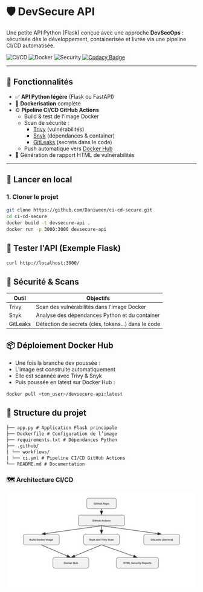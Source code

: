 # 🛡️ DevSecure API

Une petite API Python (Flask) conçue avec une approche **DevSecOps** : sécurisée dès le développement, containerisée et livrée via une pipeline CI/CD automatisée.

![CI/CD](https://github.com/Daniween/ci-cd-secure/actions/workflows/ci-cd.yml/badge.svg)
![Docker](https://img.shields.io/badge/Docker-ready-blue)
![Security](https://img.shields.io/badge/Security-Scanned-brightgreen)
[![Codacy Badge](https://app.codacy.com/project/badge/Grade/fb08c8cefab641ccb3040926126d05db)](https://app.codacy.com/gh/daniween/ci-cd-secure/dashboard?utm_source=gh&utm_medium=referral&utm_content=&utm_campaign=Badge_grade)

---

## 🔧 Fonctionnalités

- ✅ **API Python légère** (Flask ou FastAPI)
- 🐳 **Dockerisation** complète
- ⚙️ **Pipeline CI/CD GitHub Actions**
  - Build & test de l’image Docker
  - Scan de sécurité :
    - [Trivy](https://github.com/aquasecurity/trivy) (vulnérabilités)
    - [Snyk](https://snyk.io/) (dépendances & container)
    - [GitLeaks](https://github.com/zricethezav/gitleaks) (secrets dans le code)
  - Push automatique vers [Docker Hub](https://hub.docker.com/)
- 🧾 Génération de rapport HTML de vulnérabilités

---

## 🚀 Lancer en local

### 1. Cloner le projet

```bash
git clone https://github.com/Daniween/ci-cd-secure.git
cd ci-cd-secure
docker build -t devsecure-api .
docker run -p 3000:3000 devsecure-api
```

## 🧪 Tester l'API (Exemple Flask)

```bash
curl http://localhost:3000/
```

## 🔐 Sécurité & Scans

| Outil    | Objectifs                                           |
| -------- | --------------------------------------------------- |
| Trivy    | Scan des vulnérabilités dans l'image Docker         |
| Snyk     | Analyse des dépendances Python et du container      |
| GitLeaks | Détection de secrets (clés, tokens...) dans le code |

## 📦 Déploiement Docker Hub

- Une fois la branche dev poussée :
- L’image est construite automatiquement
- Elle est scannée avec Trivy & Snyk
- Puis poussée en latest sur Docker Hub :

```bash
docker pull <ton_user>/devsecure-api:latest
```

## 📁 Structure du projet

```
├── app.py # Application Flask principale
├── Dockerfile # Configuration de l’image
├── requirements.txt # Dépendances Python
├── .github/
│ └── workflows/
│ └── ci.yml # Pipeline CI/CD GitHub Actions
└── README.md # Documentation
```

### 🗺️ Architecture CI/CD

<p align="center">
  <img src="https://raw.githubusercontent.com/Daniween/ci-cd-secure/main/.github/assets/architecture.svg" alt="Architecture Diagram" width="800"/>
</p>

